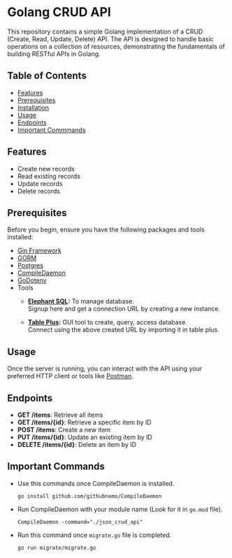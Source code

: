 # Golang CRUD API

This repository contains a simple Golang implementation of a CRUD (Create, Read, Update, Delete) API. The API is designed to handle basic operations on a collection of resources, demonstrating the fundamentals of building RESTful APIs in Golang.

## Table of Contents

- [Features](#features)
- [Prerequisites](#prerequisites)
- [Installation](#installation)
- [Usage](#usage)
- [Endpoints](#endpoints)
- [Important Commmands](#important-commands)

## Features

- Create new records
- Read existing records
- Update records
- Delete records


## Prerequisites

Before you begin, ensure you have the following packages and tools installed:

- [Gin Framework](https://golang.org/dl/)
- [GORM](https://gorm.io/docs/index.html)
- [Postgres](https://gorm.io/docs/index.html)
- [CompileDaemon](https://github.com/githubnemo/CompileDaemon)
- [GoDotenv](https://github.com/joho/godotenv)
- Tools
    - **[Elephant SQL](https://www.elephantsql.com/):** To manage database. <br/>
        Signup here and get a connection URL by creating a new instance.

    - **[Table Plus](https://tableplus.com/):** GUI tool to create, query, access database. <br/>
        Connect using the above created URL by importing it in table plus.
        

## Usage

Once the server is running, you can interact with the API using your preferred HTTP client or tools like [Postman](https://www.postman.com/).


## Endpoints

- **GET /items**: Retrieve all items
- **GET /items/{id}**: Retrieve a specific item by ID
- **POST /items**: Create a new item
- **PUT /items/{id}**: Update an existing item by ID
- **DELETE /items/{id}**: Delete an item by ID


## Important Commands

* Use this commands once CompileDaemon is installed.
    ```
    go install github.com/githubnemo/CompileDaemon
    ```

* Run CompileDaemon with your module name (Look for it in `go.mod` file).
    ```
    CompileDaemon -command="./json_crud_api"
    ```

* Run this command once `migrate.go` file is completed.
    ```
    go run migrate/migrate.go
    ```